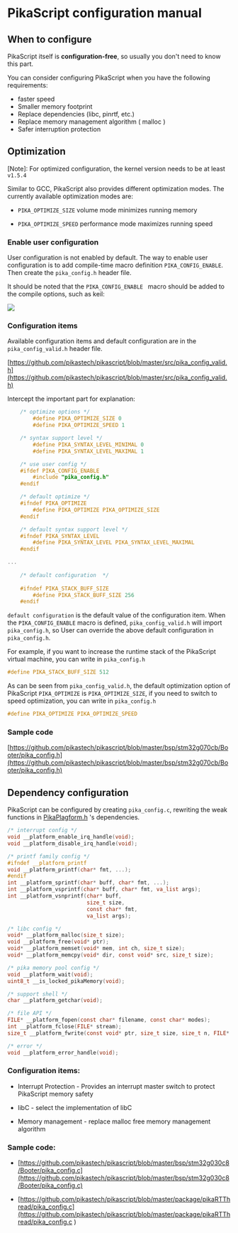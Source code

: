 # PikaScript configuration manual

## When to configure

PikaScript itself is **configuration-free**, so usually you don't need to know this part.

You can consider configuring PikaScript when you have the following requirements:

- faster speed
- Smaller memory footprint
- Replace dependencies (libc, pinrtf, etc.)
- Replace memory management algorithm ( malloc )
- Safer interruption protection
  
## Optimization

[Note]: For optimized configuration, the kernel version needs to be at least ```v1.5.4```

Similar to GCC, PikaScript also provides different optimization modes. The currently available optimization modes are:

- ```PIKA_OPTIMIZE_SIZE``` volume mode minimizes running memory

- ```PIKA_OPTIMIZE_SPEED``` performance mode maximizes running speed
  
### Enable user configuration

User configuration is not enabled by default. The way to enable user configuration is to add compile-time macro definition ``` PIKA_CONFIG_ENABLE ```. Then create the ```pika_config.h``` header file.

It should be noted that the ```PIKA_CONFIG_ENABLE ``` macro should be added to the compile options, such as keil:

![](assets/160849244-40fe7fa8-0e93-4791-8f14-bc044bbd0d59.png)

### Configuration items

Available configuration items and default configuration are in the ```pika_config_valid.h``` header file.

[https://github.com/pikastech/pikascript/blob/master/src/pika_config_valid.h](https://github.com/pikastech/pikascript/blob/master/src/pika_config_valid.h)

Intercept the important part for explanation:

```` c
    /* optimize options */
        #define PIKA_OPTIMIZE_SIZE 0
        #define PIKA_OPTIMIZE_SPEED 1

    /* syntax support level */
        #define PIKA_SYNTAX_LEVEL_MINIMAL 0
        #define PIKA_SYNTAX_LEVEL_MAXIMAL 1

    /* use user config */
    #ifdef PIKA_CONFIG_ENABLE
        #include "pika_config.h"
    #endif

    /* default optimize */
    #ifndef PIKA_OPTIMIZE
        #define PIKA_OPTIMIZE PIKA_OPTIMIZE_SIZE
    #endif

    /* default syntax support level */
    #ifndef PIKA_SYNTAX_LEVEL
        #define PIKA_SYNTAX_LEVEL PIKA_SYNTAX_LEVEL_MAXIMAL
    #endif

...
    
    /* default configuration  */
    
	#ifndef PIKA_STACK_BUFF_SIZE
        #define PIKA_STACK_BUFF_SIZE 256
    #endif
````

```default configuration``` is the default value of the configuration item. When the ```PIKA_CONFIG_ENABLE``` macro is defined, ```pika_config_valid.h``` will import ```pika_config.h```, so User can override the above default configuration in ```pika_config.h```.

For example, if you want to increase the runtime stack of the PikaScript virtual machine, you can write in ```pika_config.h```

```` c
#define PIKA_STACK_BUFF_SIZE 512
````

As can be seen from ```pika_config_valid.h```, the default optimization option of PikaScript ``` PIKA_OPTIMIZE ``` is ``` PIKA_OPTIMIZE_SIZE ```, if you need to switch to speed optimization, you can write in ```pika_config.h```

```` c
#define PIKA_OPTIMIZE PIKA_OPTIMIZE_SPEED
````
### Sample code

[https://github.com/pikastech/pikascript/blob/master/bsp/stm32g070cb/Booter/pika_config.h](https://github.com/pikastech/pikascript/blob/master/bsp/stm32g070cb/Booter/pika_config.h)

## Dependency configuration

PikaScript can be configured by creating ``pika_config.c``, rewriting the weak functions in [PikaPlagform.h](https://github.com/pikastech/pikascript/blob/master/src/PikaPlatform.h) 's dependencies.
```` c
/* interrupt config */
void __platform_enable_irq_handle(void);
void __platform_disable_irq_handle(void);

/* printf family config */
#ifndef __platform_printf
void __platform_printf(char* fmt, ...);
#endif
int __platform_sprintf(char* buff, char* fmt, ...);
int __platform_vsprintf(char* buff, char* fmt, va_list args);
int __platform_vsnprintf(char* buff,
                         size_t size,
                         const char* fmt,
                         va_list args);

/* libc config */
void* __platform_malloc(size_t size);
void __platform_free(void* ptr);
void* __platform_memset(void* mem, int ch, size_t size);
void* __platform_memcpy(void* dir, const void* src, size_t size);

/* pika memory pool config */
void __platform_wait(void);
uint8_t __is_locked_pikaMemory(void);

/* support shell */
char __platform_getchar(void);

/* file API */
FILE* __platform_fopen(const char* filename, const char* modes);
int __platform_fclose(FILE* stream);
size_t __platform_fwrite(const void* ptr, size_t size, size_t n, FILE* stream);

/* error */
void __platform_error_handle(void);
````
### Configuration items:

- Interrupt Protection - Provides an interrupt master switch to protect PikaScript memory safety
  
- libC - select the implementation of libC
  
- Memory management - replace malloc free memory management algorithm
  
### Sample code:
- [https://github.com/pikastech/pikascript/blob/master/bsp/stm32g030c8/Booter/pika_config.c](https://github.com/pikastech/pikascript/blob/master/bsp/stm32g030c8/Booter/pika_config.c)
  
- [https://github.com/pikastech/pikascript/blob/master/package/pikaRTThread/pika_config.c](https://github.com/pikastech/pikascript/blob/master/package/pikaRTThread/pika_config.c )
